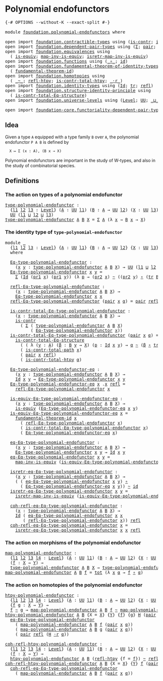 # Polynomial endofunctors

<pre class="Agda"><a id="36" class="Symbol">{-#</a> <a id="40" class="Keyword">OPTIONS</a> <a id="48" class="Pragma">--without-K</a> <a id="60" class="Pragma">--exact-split</a> <a id="74" class="Symbol">#-}</a>

<a id="79" class="Keyword">module</a> <a id="86" href="foundation.polynomial-endofunctors.html" class="Module">foundation.polynomial-endofunctors</a> <a id="121" class="Keyword">where</a>

<a id="128" class="Keyword">open</a> <a id="133" class="Keyword">import</a> <a id="140" href="foundation.contractible-types.html" class="Module">foundation.contractible-types</a> <a id="170" class="Keyword">using</a> <a id="176" class="Symbol">(</a><a id="177" href="foundation-core.contractible-types.html#992" class="Function">is-contr</a><a id="185" class="Symbol">;</a> <a id="187" href="foundation-core.contractible-types.html#2037" class="Function">is-contr-total-path</a><a id="206" class="Symbol">)</a>
<a id="208" class="Keyword">open</a> <a id="213" class="Keyword">import</a> <a id="220" href="foundation.dependent-pair-types.html" class="Module">foundation.dependent-pair-types</a> <a id="252" class="Keyword">using</a> <a id="258" class="Symbol">(</a><a id="259" href="foundation-core.dependent-pair-types.html#502" class="Record">Σ</a><a id="260" class="Symbol">;</a> <a id="262" href="foundation-core.dependent-pair-types.html#575" class="InductiveConstructor">pair</a><a id="266" class="Symbol">;</a> <a id="268" href="foundation-core.dependent-pair-types.html#592" class="Field">pr1</a><a id="271" class="Symbol">;</a> <a id="273" href="foundation-core.dependent-pair-types.html#604" class="Field">pr2</a><a id="276" class="Symbol">)</a>
<a id="278" class="Keyword">open</a> <a id="283" class="Keyword">import</a> <a id="290" href="foundation.equivalences.html" class="Module">foundation.equivalences</a> <a id="314" class="Keyword">using</a>
  <a id="322" class="Symbol">(</a> <a id="324" href="foundation-core.equivalences.html#1542" class="Function">is-equiv</a><a id="332" class="Symbol">;</a> <a id="334" href="foundation-core.equivalences.html#4173" class="Function">map-inv-is-equiv</a><a id="350" class="Symbol">;</a> <a id="352" href="foundation-core.equivalences.html#4381" class="Function">isretr-map-inv-is-equiv</a><a id="375" class="Symbol">)</a>
<a id="377" class="Keyword">open</a> <a id="382" class="Keyword">import</a> <a id="389" href="foundation.functions.html" class="Module">foundation.functions</a> <a id="410" class="Keyword">using</a> <a id="416" class="Symbol">(</a><a id="417" href="foundation-core.functions.html#407" class="Function Operator">_∘_</a><a id="420" class="Symbol">;</a> <a id="422" href="foundation-core.functions.html#309" class="Function">id</a><a id="424" class="Symbol">)</a>
<a id="426" class="Keyword">open</a> <a id="431" class="Keyword">import</a> <a id="438" href="foundation.fundamental-theorem-of-identity-types.html" class="Module">foundation.fundamental-theorem-of-identity-types</a> <a id="487" class="Keyword">using</a>
  <a id="495" class="Symbol">(</a> <a id="497" href="foundation-core.fundamental-theorem-of-identity-types.html#1888" class="Function">fundamental-theorem-id</a><a id="519" class="Symbol">)</a>
<a id="521" class="Keyword">open</a> <a id="526" class="Keyword">import</a> <a id="533" href="foundation.homotopies.html" class="Module">foundation.homotopies</a> <a id="555" class="Keyword">using</a>
  <a id="563" class="Symbol">(</a> <a id="565" href="foundation-core.homotopies.html#545" class="Function Operator">_~_</a><a id="568" class="Symbol">;</a> <a id="570" href="foundation-core.homotopies.html#710" class="Function">refl-htpy</a><a id="579" class="Symbol">;</a> <a id="581" href="foundation.homotopies.html#3137" class="Function">is-contr-total-htpy</a><a id="600" class="Symbol">;</a> <a id="602" href="foundation-core.homotopies.html#2052" class="Function Operator">_·r_</a><a id="606" class="Symbol">)</a>
<a id="608" class="Keyword">open</a> <a id="613" class="Keyword">import</a> <a id="620" href="foundation.identity-types.html" class="Module">foundation.identity-types</a> <a id="646" class="Keyword">using</a> <a id="652" class="Symbol">(</a><a id="653" href="foundation-core.identity-types.html#641" class="Datatype">Id</a><a id="655" class="Symbol">;</a> <a id="657" href="foundation-core.identity-types.html#4583" class="Function">tr</a><a id="659" class="Symbol">;</a> <a id="661" href="foundation-core.identity-types.html#694" class="InductiveConstructor">refl</a><a id="665" class="Symbol">)</a>
<a id="667" class="Keyword">open</a> <a id="672" class="Keyword">import</a> <a id="679" href="foundation.structure-identity-principle.html" class="Module">foundation.structure-identity-principle</a> <a id="719" class="Keyword">using</a>
  <a id="727" class="Symbol">(</a> <a id="729" href="foundation.structure-identity-principle.html#1341" class="Function">is-contr-total-Eq-structure</a><a id="756" class="Symbol">)</a>
<a id="758" class="Keyword">open</a> <a id="763" class="Keyword">import</a> <a id="770" href="foundation.universe-levels.html" class="Module">foundation.universe-levels</a> <a id="797" class="Keyword">using</a> <a id="803" class="Symbol">(</a><a id="804" href="Agda.Primitive.html#597" class="Postulate">Level</a><a id="809" class="Symbol">;</a> <a id="811" href="foundation-core.universe-levels.html#222" class="Primitive">UU</a><a id="813" class="Symbol">;</a> <a id="815" href="Agda.Primitive.html#810" class="Primitive Operator">_⊔_</a><a id="818" class="Symbol">)</a>

<a id="821" class="Keyword">open</a> <a id="826" class="Keyword">import</a> <a id="833" href="foundation-core.functoriality-dependent-pair-types.html" class="Module">foundation-core.functoriality-dependent-pair-types</a> <a id="884" class="Keyword">using</a> <a id="890" class="Symbol">(</a><a id="891" href="foundation-core.functoriality-dependent-pair-types.html#1881" class="Function">tot</a><a id="894" class="Symbol">)</a>
</pre>
## Idea

Given a type `A` equipped with a type family `B` over `A`, the polynomial endofunctor `P A B` is defined by

```md
  X ↦ Σ (x : A), (B x → X)
```

Polynomial endofunctors are important in the study of W-types, and also in the study of combinatorial species.

## Definitions

### The action on types of a polynomial endofunctor

<pre class="Agda"><a id="type-polynomial-endofunctor"></a><a id="1246" href="foundation.polynomial-endofunctors.html#1246" class="Function">type-polynomial-endofunctor</a> <a id="1274" class="Symbol">:</a>
  <a id="1278" class="Symbol">{</a><a id="1279" href="foundation.polynomial-endofunctors.html#1279" class="Bound">l1</a> <a id="1282" href="foundation.polynomial-endofunctors.html#1282" class="Bound">l2</a> <a id="1285" href="foundation.polynomial-endofunctors.html#1285" class="Bound">l3</a> <a id="1288" class="Symbol">:</a> <a id="1290" href="Agda.Primitive.html#597" class="Postulate">Level</a><a id="1295" class="Symbol">}</a> <a id="1297" class="Symbol">(</a><a id="1298" href="foundation.polynomial-endofunctors.html#1298" class="Bound">A</a> <a id="1300" class="Symbol">:</a> <a id="1302" href="foundation-core.universe-levels.html#222" class="Primitive">UU</a> <a id="1305" href="foundation.polynomial-endofunctors.html#1279" class="Bound">l1</a><a id="1307" class="Symbol">)</a> <a id="1309" class="Symbol">(</a><a id="1310" href="foundation.polynomial-endofunctors.html#1310" class="Bound">B</a> <a id="1312" class="Symbol">:</a> <a id="1314" href="foundation.polynomial-endofunctors.html#1298" class="Bound">A</a> <a id="1316" class="Symbol">→</a> <a id="1318" href="foundation-core.universe-levels.html#222" class="Primitive">UU</a> <a id="1321" href="foundation.polynomial-endofunctors.html#1282" class="Bound">l2</a><a id="1323" class="Symbol">)</a> <a id="1325" class="Symbol">(</a><a id="1326" href="foundation.polynomial-endofunctors.html#1326" class="Bound">X</a> <a id="1328" class="Symbol">:</a> <a id="1330" href="foundation-core.universe-levels.html#222" class="Primitive">UU</a> <a id="1333" href="foundation.polynomial-endofunctors.html#1285" class="Bound">l3</a><a id="1335" class="Symbol">)</a> <a id="1337" class="Symbol">→</a>
  <a id="1341" href="foundation-core.universe-levels.html#222" class="Primitive">UU</a> <a id="1344" class="Symbol">(</a><a id="1345" href="foundation.polynomial-endofunctors.html#1279" class="Bound">l1</a> <a id="1348" href="Agda.Primitive.html#810" class="Primitive Operator">⊔</a> <a id="1350" href="foundation.polynomial-endofunctors.html#1282" class="Bound">l2</a> <a id="1353" href="Agda.Primitive.html#810" class="Primitive Operator">⊔</a> <a id="1355" href="foundation.polynomial-endofunctors.html#1285" class="Bound">l3</a><a id="1357" class="Symbol">)</a>
<a id="1359" href="foundation.polynomial-endofunctors.html#1246" class="Function">type-polynomial-endofunctor</a> <a id="1387" href="foundation.polynomial-endofunctors.html#1387" class="Bound">A</a> <a id="1389" href="foundation.polynomial-endofunctors.html#1389" class="Bound">B</a> <a id="1391" href="foundation.polynomial-endofunctors.html#1391" class="Bound">X</a> <a id="1393" class="Symbol">=</a> <a id="1395" href="foundation-core.dependent-pair-types.html#502" class="Record">Σ</a> <a id="1397" href="foundation.polynomial-endofunctors.html#1387" class="Bound">A</a> <a id="1399" class="Symbol">(λ</a> <a id="1402" href="foundation.polynomial-endofunctors.html#1402" class="Bound">x</a> <a id="1404" class="Symbol">→</a> <a id="1406" href="foundation.polynomial-endofunctors.html#1389" class="Bound">B</a> <a id="1408" href="foundation.polynomial-endofunctors.html#1402" class="Bound">x</a> <a id="1410" class="Symbol">→</a> <a id="1412" href="foundation.polynomial-endofunctors.html#1391" class="Bound">X</a><a id="1413" class="Symbol">)</a>
</pre>
### The identity type of `type-polynomial-endofunctor`

<pre class="Agda"><a id="1484" class="Keyword">module</a> <a id="1491" href="foundation.polynomial-endofunctors.html#1491" class="Module">_</a>
  <a id="1495" class="Symbol">{</a><a id="1496" href="foundation.polynomial-endofunctors.html#1496" class="Bound">l1</a> <a id="1499" href="foundation.polynomial-endofunctors.html#1499" class="Bound">l2</a> <a id="1502" href="foundation.polynomial-endofunctors.html#1502" class="Bound">l3</a> <a id="1505" class="Symbol">:</a> <a id="1507" href="Agda.Primitive.html#597" class="Postulate">Level</a><a id="1512" class="Symbol">}</a> <a id="1514" class="Symbol">{</a><a id="1515" href="foundation.polynomial-endofunctors.html#1515" class="Bound">A</a> <a id="1517" class="Symbol">:</a> <a id="1519" href="foundation-core.universe-levels.html#222" class="Primitive">UU</a> <a id="1522" href="foundation.polynomial-endofunctors.html#1496" class="Bound">l1</a><a id="1524" class="Symbol">}</a> <a id="1526" class="Symbol">{</a><a id="1527" href="foundation.polynomial-endofunctors.html#1527" class="Bound">B</a> <a id="1529" class="Symbol">:</a> <a id="1531" href="foundation.polynomial-endofunctors.html#1515" class="Bound">A</a> <a id="1533" class="Symbol">→</a> <a id="1535" href="foundation-core.universe-levels.html#222" class="Primitive">UU</a> <a id="1538" href="foundation.polynomial-endofunctors.html#1499" class="Bound">l2</a><a id="1540" class="Symbol">}</a> <a id="1542" class="Symbol">{</a><a id="1543" href="foundation.polynomial-endofunctors.html#1543" class="Bound">X</a> <a id="1545" class="Symbol">:</a> <a id="1547" href="foundation-core.universe-levels.html#222" class="Primitive">UU</a> <a id="1550" href="foundation.polynomial-endofunctors.html#1502" class="Bound">l3</a><a id="1552" class="Symbol">}</a>
  <a id="1556" class="Keyword">where</a>

  <a id="1565" href="foundation.polynomial-endofunctors.html#1565" class="Function">Eq-type-polynomial-endofunctor</a> <a id="1596" class="Symbol">:</a>
    <a id="1602" class="Symbol">(</a><a id="1603" href="foundation.polynomial-endofunctors.html#1603" class="Bound">x</a> <a id="1605" href="foundation.polynomial-endofunctors.html#1605" class="Bound">y</a> <a id="1607" class="Symbol">:</a> <a id="1609" href="foundation.polynomial-endofunctors.html#1246" class="Function">type-polynomial-endofunctor</a> <a id="1637" href="foundation.polynomial-endofunctors.html#1515" class="Bound">A</a> <a id="1639" href="foundation.polynomial-endofunctors.html#1527" class="Bound">B</a> <a id="1641" href="foundation.polynomial-endofunctors.html#1543" class="Bound">X</a><a id="1642" class="Symbol">)</a> <a id="1644" class="Symbol">→</a> <a id="1646" href="foundation-core.universe-levels.html#222" class="Primitive">UU</a> <a id="1649" class="Symbol">(</a><a id="1650" href="foundation.polynomial-endofunctors.html#1496" class="Bound">l1</a> <a id="1653" href="Agda.Primitive.html#810" class="Primitive Operator">⊔</a> <a id="1655" href="foundation.polynomial-endofunctors.html#1499" class="Bound">l2</a> <a id="1658" href="Agda.Primitive.html#810" class="Primitive Operator">⊔</a> <a id="1660" href="foundation.polynomial-endofunctors.html#1502" class="Bound">l3</a><a id="1662" class="Symbol">)</a>
  <a id="1666" href="foundation.polynomial-endofunctors.html#1565" class="Function">Eq-type-polynomial-endofunctor</a> <a id="1697" href="foundation.polynomial-endofunctors.html#1697" class="Bound">x</a> <a id="1699" href="foundation.polynomial-endofunctors.html#1699" class="Bound">y</a> <a id="1701" class="Symbol">=</a>
    <a id="1707" href="foundation-core.dependent-pair-types.html#502" class="Record">Σ</a> <a id="1709" class="Symbol">(</a><a id="1710" href="foundation-core.identity-types.html#641" class="Datatype">Id</a> <a id="1713" class="Symbol">(</a><a id="1714" href="foundation-core.dependent-pair-types.html#592" class="Field">pr1</a> <a id="1718" href="foundation.polynomial-endofunctors.html#1697" class="Bound">x</a><a id="1719" class="Symbol">)</a> <a id="1721" class="Symbol">(</a><a id="1722" href="foundation-core.dependent-pair-types.html#592" class="Field">pr1</a> <a id="1726" href="foundation.polynomial-endofunctors.html#1699" class="Bound">y</a><a id="1727" class="Symbol">))</a> <a id="1730" class="Symbol">(λ</a> <a id="1733" href="foundation.polynomial-endofunctors.html#1733" class="Bound">p</a> <a id="1735" class="Symbol">→</a> <a id="1737" class="Symbol">(</a><a id="1738" href="foundation-core.dependent-pair-types.html#604" class="Field">pr2</a> <a id="1742" href="foundation.polynomial-endofunctors.html#1697" class="Bound">x</a><a id="1743" class="Symbol">)</a> <a id="1745" href="foundation-core.homotopies.html#545" class="Function Operator">~</a> <a id="1747" class="Symbol">((</a><a id="1749" href="foundation-core.dependent-pair-types.html#604" class="Field">pr2</a> <a id="1753" href="foundation.polynomial-endofunctors.html#1699" class="Bound">y</a><a id="1754" class="Symbol">)</a> <a id="1756" href="foundation-core.functions.html#407" class="Function Operator">∘</a> <a id="1758" class="Symbol">(</a><a id="1759" href="foundation-core.identity-types.html#4583" class="Function">tr</a> <a id="1762" href="foundation.polynomial-endofunctors.html#1527" class="Bound">B</a> <a id="1764" href="foundation.polynomial-endofunctors.html#1733" class="Bound">p</a><a id="1765" class="Symbol">)))</a>

  <a id="1772" href="foundation.polynomial-endofunctors.html#1772" class="Function">refl-Eq-type-polynomial-endofunctor</a> <a id="1808" class="Symbol">:</a>
    <a id="1814" class="Symbol">(</a><a id="1815" href="foundation.polynomial-endofunctors.html#1815" class="Bound">x</a> <a id="1817" class="Symbol">:</a> <a id="1819" href="foundation.polynomial-endofunctors.html#1246" class="Function">type-polynomial-endofunctor</a> <a id="1847" href="foundation.polynomial-endofunctors.html#1515" class="Bound">A</a> <a id="1849" href="foundation.polynomial-endofunctors.html#1527" class="Bound">B</a> <a id="1851" href="foundation.polynomial-endofunctors.html#1543" class="Bound">X</a><a id="1852" class="Symbol">)</a> <a id="1854" class="Symbol">→</a>
    <a id="1860" href="foundation.polynomial-endofunctors.html#1565" class="Function">Eq-type-polynomial-endofunctor</a> <a id="1891" href="foundation.polynomial-endofunctors.html#1815" class="Bound">x</a> <a id="1893" href="foundation.polynomial-endofunctors.html#1815" class="Bound">x</a>
  <a id="1897" href="foundation.polynomial-endofunctors.html#1772" class="Function">refl-Eq-type-polynomial-endofunctor</a> <a id="1933" class="Symbol">(</a><a id="1934" href="foundation-core.dependent-pair-types.html#575" class="InductiveConstructor">pair</a> <a id="1939" href="foundation.polynomial-endofunctors.html#1939" class="Bound">x</a> <a id="1941" href="foundation.polynomial-endofunctors.html#1941" class="Bound">α</a><a id="1942" class="Symbol">)</a> <a id="1944" class="Symbol">=</a> <a id="1946" href="foundation-core.dependent-pair-types.html#575" class="InductiveConstructor">pair</a> <a id="1951" href="foundation-core.identity-types.html#694" class="InductiveConstructor">refl</a> <a id="1956" href="foundation-core.homotopies.html#710" class="Function">refl-htpy</a>

  <a id="1969" href="foundation.polynomial-endofunctors.html#1969" class="Function">is-contr-total-Eq-type-polynomial-endofunctor</a> <a id="2015" class="Symbol">:</a>
    <a id="2021" class="Symbol">(</a><a id="2022" href="foundation.polynomial-endofunctors.html#2022" class="Bound">x</a> <a id="2024" class="Symbol">:</a> <a id="2026" href="foundation.polynomial-endofunctors.html#1246" class="Function">type-polynomial-endofunctor</a> <a id="2054" href="foundation.polynomial-endofunctors.html#1515" class="Bound">A</a> <a id="2056" href="foundation.polynomial-endofunctors.html#1527" class="Bound">B</a> <a id="2058" href="foundation.polynomial-endofunctors.html#1543" class="Bound">X</a><a id="2059" class="Symbol">)</a> <a id="2061" class="Symbol">→</a>
    <a id="2067" href="foundation-core.contractible-types.html#992" class="Function">is-contr</a>
      <a id="2082" class="Symbol">(</a> <a id="2084" href="foundation-core.dependent-pair-types.html#502" class="Record">Σ</a> <a id="2086" class="Symbol">(</a> <a id="2088" href="foundation.polynomial-endofunctors.html#1246" class="Function">type-polynomial-endofunctor</a> <a id="2116" href="foundation.polynomial-endofunctors.html#1515" class="Bound">A</a> <a id="2118" href="foundation.polynomial-endofunctors.html#1527" class="Bound">B</a> <a id="2120" href="foundation.polynomial-endofunctors.html#1543" class="Bound">X</a><a id="2121" class="Symbol">)</a>
          <a id="2133" class="Symbol">(</a> <a id="2135" href="foundation.polynomial-endofunctors.html#1565" class="Function">Eq-type-polynomial-endofunctor</a> <a id="2166" href="foundation.polynomial-endofunctors.html#2022" class="Bound">x</a><a id="2167" class="Symbol">))</a>
  <a id="2172" href="foundation.polynomial-endofunctors.html#1969" class="Function">is-contr-total-Eq-type-polynomial-endofunctor</a> <a id="2218" class="Symbol">(</a><a id="2219" href="foundation-core.dependent-pair-types.html#575" class="InductiveConstructor">pair</a> <a id="2224" href="foundation.polynomial-endofunctors.html#2224" class="Bound">x</a> <a id="2226" href="foundation.polynomial-endofunctors.html#2226" class="Bound">α</a><a id="2227" class="Symbol">)</a> <a id="2229" class="Symbol">=</a>
    <a id="2235" href="foundation.structure-identity-principle.html#1341" class="Function">is-contr-total-Eq-structure</a>
      <a id="2269" class="Symbol">(</a> <a id="2271" class="Symbol">(</a> <a id="2273" class="Symbol">λ</a> <a id="2275" class="Symbol">(</a><a id="2276" href="foundation.polynomial-endofunctors.html#2276" class="Bound">y</a> <a id="2278" class="Symbol">:</a> <a id="2280" href="foundation.polynomial-endofunctors.html#1515" class="Bound">A</a><a id="2281" class="Symbol">)</a> <a id="2283" class="Symbol">(</a><a id="2284" href="foundation.polynomial-endofunctors.html#2284" class="Bound">β</a> <a id="2286" class="Symbol">:</a> <a id="2288" href="foundation.polynomial-endofunctors.html#1527" class="Bound">B</a> <a id="2290" href="foundation.polynomial-endofunctors.html#2276" class="Bound">y</a> <a id="2292" class="Symbol">→</a> <a id="2294" href="foundation.polynomial-endofunctors.html#1543" class="Bound">X</a><a id="2295" class="Symbol">)</a> <a id="2297" class="Symbol">(</a><a id="2298" href="foundation.polynomial-endofunctors.html#2298" class="Bound">p</a> <a id="2300" class="Symbol">:</a> <a id="2302" href="foundation-core.identity-types.html#641" class="Datatype">Id</a> <a id="2305" href="foundation.polynomial-endofunctors.html#2224" class="Bound">x</a> <a id="2307" href="foundation.polynomial-endofunctors.html#2276" class="Bound">y</a><a id="2308" class="Symbol">)</a> <a id="2310" class="Symbol">→</a> <a id="2312" href="foundation.polynomial-endofunctors.html#2226" class="Bound">α</a> <a id="2314" href="foundation-core.homotopies.html#545" class="Function Operator">~</a> <a id="2316" class="Symbol">(</a><a id="2317" href="foundation.polynomial-endofunctors.html#2284" class="Bound">β</a> <a id="2319" href="foundation-core.functions.html#407" class="Function Operator">∘</a> <a id="2321" href="foundation-core.identity-types.html#4583" class="Function">tr</a> <a id="2324" href="foundation.polynomial-endofunctors.html#1527" class="Bound">B</a> <a id="2326" href="foundation.polynomial-endofunctors.html#2298" class="Bound">p</a><a id="2327" class="Symbol">)))</a>
      <a id="2337" class="Symbol">(</a> <a id="2339" href="foundation-core.contractible-types.html#2037" class="Function">is-contr-total-path</a> <a id="2359" href="foundation.polynomial-endofunctors.html#2224" class="Bound">x</a><a id="2360" class="Symbol">)</a>
      <a id="2368" class="Symbol">(</a> <a id="2370" href="foundation-core.dependent-pair-types.html#575" class="InductiveConstructor">pair</a> <a id="2375" href="foundation.polynomial-endofunctors.html#2224" class="Bound">x</a> <a id="2377" href="foundation-core.identity-types.html#694" class="InductiveConstructor">refl</a><a id="2381" class="Symbol">)</a>
      <a id="2389" class="Symbol">(</a> <a id="2391" href="foundation.homotopies.html#3137" class="Function">is-contr-total-htpy</a> <a id="2411" href="foundation.polynomial-endofunctors.html#2226" class="Bound">α</a><a id="2412" class="Symbol">)</a>

  <a id="2417" href="foundation.polynomial-endofunctors.html#2417" class="Function">Eq-type-polynomial-endofunctor-eq</a> <a id="2451" class="Symbol">:</a>
    <a id="2457" class="Symbol">(</a><a id="2458" href="foundation.polynomial-endofunctors.html#2458" class="Bound">x</a> <a id="2460" href="foundation.polynomial-endofunctors.html#2460" class="Bound">y</a> <a id="2462" class="Symbol">:</a> <a id="2464" href="foundation.polynomial-endofunctors.html#1246" class="Function">type-polynomial-endofunctor</a> <a id="2492" href="foundation.polynomial-endofunctors.html#1515" class="Bound">A</a> <a id="2494" href="foundation.polynomial-endofunctors.html#1527" class="Bound">B</a> <a id="2496" href="foundation.polynomial-endofunctors.html#1543" class="Bound">X</a><a id="2497" class="Symbol">)</a> <a id="2499" class="Symbol">→</a>
    <a id="2505" href="foundation-core.identity-types.html#641" class="Datatype">Id</a> <a id="2508" href="foundation.polynomial-endofunctors.html#2458" class="Bound">x</a> <a id="2510" href="foundation.polynomial-endofunctors.html#2460" class="Bound">y</a> <a id="2512" class="Symbol">→</a> <a id="2514" href="foundation.polynomial-endofunctors.html#1565" class="Function">Eq-type-polynomial-endofunctor</a> <a id="2545" href="foundation.polynomial-endofunctors.html#2458" class="Bound">x</a> <a id="2547" href="foundation.polynomial-endofunctors.html#2460" class="Bound">y</a>
  <a id="2551" href="foundation.polynomial-endofunctors.html#2417" class="Function">Eq-type-polynomial-endofunctor-eq</a> <a id="2585" href="foundation.polynomial-endofunctors.html#2585" class="Bound">x</a> <a id="2587" class="DottedPattern Symbol">.</a><a id="2588" href="foundation.polynomial-endofunctors.html#2585" class="DottedPattern Bound">x</a> <a id="2590" href="foundation-core.identity-types.html#694" class="InductiveConstructor">refl</a> <a id="2595" class="Symbol">=</a>
    <a id="2601" href="foundation.polynomial-endofunctors.html#1772" class="Function">refl-Eq-type-polynomial-endofunctor</a> <a id="2637" href="foundation.polynomial-endofunctors.html#2585" class="Bound">x</a>

  <a id="2642" href="foundation.polynomial-endofunctors.html#2642" class="Function">is-equiv-Eq-type-polynomial-endofunctor-eq</a> <a id="2685" class="Symbol">:</a>
    <a id="2691" class="Symbol">(</a><a id="2692" href="foundation.polynomial-endofunctors.html#2692" class="Bound">x</a> <a id="2694" href="foundation.polynomial-endofunctors.html#2694" class="Bound">y</a> <a id="2696" class="Symbol">:</a> <a id="2698" href="foundation.polynomial-endofunctors.html#1246" class="Function">type-polynomial-endofunctor</a> <a id="2726" href="foundation.polynomial-endofunctors.html#1515" class="Bound">A</a> <a id="2728" href="foundation.polynomial-endofunctors.html#1527" class="Bound">B</a> <a id="2730" href="foundation.polynomial-endofunctors.html#1543" class="Bound">X</a><a id="2731" class="Symbol">)</a> <a id="2733" class="Symbol">→</a>
    <a id="2739" href="foundation-core.equivalences.html#1542" class="Function">is-equiv</a> <a id="2748" class="Symbol">(</a><a id="2749" href="foundation.polynomial-endofunctors.html#2417" class="Function">Eq-type-polynomial-endofunctor-eq</a> <a id="2783" href="foundation.polynomial-endofunctors.html#2692" class="Bound">x</a> <a id="2785" href="foundation.polynomial-endofunctors.html#2694" class="Bound">y</a><a id="2786" class="Symbol">)</a>
  <a id="2790" href="foundation.polynomial-endofunctors.html#2642" class="Function">is-equiv-Eq-type-polynomial-endofunctor-eq</a> <a id="2833" href="foundation.polynomial-endofunctors.html#2833" class="Bound">x</a> <a id="2835" class="Symbol">=</a>
    <a id="2841" href="foundation-core.fundamental-theorem-of-identity-types.html#1888" class="Function">fundamental-theorem-id</a> <a id="2864" href="foundation.polynomial-endofunctors.html#2833" class="Bound">x</a>
      <a id="2872" class="Symbol">(</a> <a id="2874" href="foundation.polynomial-endofunctors.html#1772" class="Function">refl-Eq-type-polynomial-endofunctor</a> <a id="2910" href="foundation.polynomial-endofunctors.html#2833" class="Bound">x</a><a id="2911" class="Symbol">)</a>
      <a id="2919" class="Symbol">(</a> <a id="2921" href="foundation.polynomial-endofunctors.html#1969" class="Function">is-contr-total-Eq-type-polynomial-endofunctor</a> <a id="2967" href="foundation.polynomial-endofunctors.html#2833" class="Bound">x</a><a id="2968" class="Symbol">)</a>
      <a id="2976" class="Symbol">(</a> <a id="2978" href="foundation.polynomial-endofunctors.html#2417" class="Function">Eq-type-polynomial-endofunctor-eq</a> <a id="3012" href="foundation.polynomial-endofunctors.html#2833" class="Bound">x</a><a id="3013" class="Symbol">)</a>

  <a id="3018" href="foundation.polynomial-endofunctors.html#3018" class="Function">eq-Eq-type-polynomial-endofunctor</a> <a id="3052" class="Symbol">:</a>
    <a id="3058" class="Symbol">(</a><a id="3059" href="foundation.polynomial-endofunctors.html#3059" class="Bound">x</a> <a id="3061" href="foundation.polynomial-endofunctors.html#3061" class="Bound">y</a> <a id="3063" class="Symbol">:</a> <a id="3065" href="foundation.polynomial-endofunctors.html#1246" class="Function">type-polynomial-endofunctor</a> <a id="3093" href="foundation.polynomial-endofunctors.html#1515" class="Bound">A</a> <a id="3095" href="foundation.polynomial-endofunctors.html#1527" class="Bound">B</a> <a id="3097" href="foundation.polynomial-endofunctors.html#1543" class="Bound">X</a><a id="3098" class="Symbol">)</a> <a id="3100" class="Symbol">→</a>
    <a id="3106" href="foundation.polynomial-endofunctors.html#1565" class="Function">Eq-type-polynomial-endofunctor</a> <a id="3137" href="foundation.polynomial-endofunctors.html#3059" class="Bound">x</a> <a id="3139" href="foundation.polynomial-endofunctors.html#3061" class="Bound">y</a> <a id="3141" class="Symbol">→</a> <a id="3143" href="foundation-core.identity-types.html#641" class="Datatype">Id</a> <a id="3146" href="foundation.polynomial-endofunctors.html#3059" class="Bound">x</a> <a id="3148" href="foundation.polynomial-endofunctors.html#3061" class="Bound">y</a>
  <a id="3152" href="foundation.polynomial-endofunctors.html#3018" class="Function">eq-Eq-type-polynomial-endofunctor</a> <a id="3186" href="foundation.polynomial-endofunctors.html#3186" class="Bound">x</a> <a id="3188" href="foundation.polynomial-endofunctors.html#3188" class="Bound">y</a> <a id="3190" class="Symbol">=</a>
    <a id="3196" href="foundation-core.equivalences.html#4173" class="Function">map-inv-is-equiv</a> <a id="3213" class="Symbol">(</a><a id="3214" href="foundation.polynomial-endofunctors.html#2642" class="Function">is-equiv-Eq-type-polynomial-endofunctor-eq</a> <a id="3257" href="foundation.polynomial-endofunctors.html#3186" class="Bound">x</a> <a id="3259" href="foundation.polynomial-endofunctors.html#3188" class="Bound">y</a><a id="3260" class="Symbol">)</a>

  <a id="3265" href="foundation.polynomial-endofunctors.html#3265" class="Function">isretr-eq-Eq-type-polynomial-endofunctor</a> <a id="3306" class="Symbol">:</a>
    <a id="3312" class="Symbol">(</a><a id="3313" href="foundation.polynomial-endofunctors.html#3313" class="Bound">x</a> <a id="3315" href="foundation.polynomial-endofunctors.html#3315" class="Bound">y</a> <a id="3317" class="Symbol">:</a> <a id="3319" href="foundation.polynomial-endofunctors.html#1246" class="Function">type-polynomial-endofunctor</a> <a id="3347" href="foundation.polynomial-endofunctors.html#1515" class="Bound">A</a> <a id="3349" href="foundation.polynomial-endofunctors.html#1527" class="Bound">B</a> <a id="3351" href="foundation.polynomial-endofunctors.html#1543" class="Bound">X</a><a id="3352" class="Symbol">)</a> <a id="3354" class="Symbol">→</a>
    <a id="3360" class="Symbol">(</a> <a id="3362" class="Symbol">(</a> <a id="3364" href="foundation.polynomial-endofunctors.html#3018" class="Function">eq-Eq-type-polynomial-endofunctor</a> <a id="3398" href="foundation.polynomial-endofunctors.html#3313" class="Bound">x</a> <a id="3400" href="foundation.polynomial-endofunctors.html#3315" class="Bound">y</a><a id="3401" class="Symbol">)</a> <a id="3403" href="foundation-core.functions.html#407" class="Function Operator">∘</a>
      <a id="3411" class="Symbol">(</a> <a id="3413" href="foundation.polynomial-endofunctors.html#2417" class="Function">Eq-type-polynomial-endofunctor-eq</a> <a id="3447" href="foundation.polynomial-endofunctors.html#3313" class="Bound">x</a> <a id="3449" href="foundation.polynomial-endofunctors.html#3315" class="Bound">y</a><a id="3450" class="Symbol">))</a> <a id="3453" href="foundation-core.homotopies.html#545" class="Function Operator">~</a> <a id="3455" href="foundation-core.functions.html#309" class="Function">id</a>
  <a id="3460" href="foundation.polynomial-endofunctors.html#3265" class="Function">isretr-eq-Eq-type-polynomial-endofunctor</a> <a id="3501" href="foundation.polynomial-endofunctors.html#3501" class="Bound">x</a> <a id="3503" href="foundation.polynomial-endofunctors.html#3503" class="Bound">y</a> <a id="3505" class="Symbol">=</a>
    <a id="3511" href="foundation-core.equivalences.html#4381" class="Function">isretr-map-inv-is-equiv</a> <a id="3535" class="Symbol">(</a><a id="3536" href="foundation.polynomial-endofunctors.html#2642" class="Function">is-equiv-Eq-type-polynomial-endofunctor-eq</a> <a id="3579" href="foundation.polynomial-endofunctors.html#3501" class="Bound">x</a> <a id="3581" href="foundation.polynomial-endofunctors.html#3503" class="Bound">y</a><a id="3582" class="Symbol">)</a>

  <a id="3587" href="foundation.polynomial-endofunctors.html#3587" class="Function">coh-refl-eq-Eq-type-polynomial-endofunctor</a> <a id="3630" class="Symbol">:</a>
    <a id="3636" class="Symbol">(</a><a id="3637" href="foundation.polynomial-endofunctors.html#3637" class="Bound">x</a> <a id="3639" class="Symbol">:</a> <a id="3641" href="foundation.polynomial-endofunctors.html#1246" class="Function">type-polynomial-endofunctor</a> <a id="3669" href="foundation.polynomial-endofunctors.html#1515" class="Bound">A</a> <a id="3671" href="foundation.polynomial-endofunctors.html#1527" class="Bound">B</a> <a id="3673" href="foundation.polynomial-endofunctors.html#1543" class="Bound">X</a><a id="3674" class="Symbol">)</a> <a id="3676" class="Symbol">→</a>
    <a id="3682" href="foundation-core.identity-types.html#641" class="Datatype">Id</a> <a id="3685" class="Symbol">(</a> <a id="3687" href="foundation.polynomial-endofunctors.html#3018" class="Function">eq-Eq-type-polynomial-endofunctor</a> <a id="3721" href="foundation.polynomial-endofunctors.html#3637" class="Bound">x</a> <a id="3723" href="foundation.polynomial-endofunctors.html#3637" class="Bound">x</a>
       <a id="3732" class="Symbol">(</a> <a id="3734" href="foundation.polynomial-endofunctors.html#1772" class="Function">refl-Eq-type-polynomial-endofunctor</a> <a id="3770" href="foundation.polynomial-endofunctors.html#3637" class="Bound">x</a><a id="3771" class="Symbol">))</a> <a id="3774" href="foundation-core.identity-types.html#694" class="InductiveConstructor">refl</a>
  <a id="3781" href="foundation.polynomial-endofunctors.html#3587" class="Function">coh-refl-eq-Eq-type-polynomial-endofunctor</a> <a id="3824" href="foundation.polynomial-endofunctors.html#3824" class="Bound">x</a> <a id="3826" class="Symbol">=</a>
    <a id="3832" href="foundation.polynomial-endofunctors.html#3265" class="Function">isretr-eq-Eq-type-polynomial-endofunctor</a> <a id="3873" href="foundation.polynomial-endofunctors.html#3824" class="Bound">x</a> <a id="3875" href="foundation.polynomial-endofunctors.html#3824" class="Bound">x</a> <a id="3877" href="foundation-core.identity-types.html#694" class="InductiveConstructor">refl</a>
</pre>
### The action on morphisms of the polynomial endofunctor

<pre class="Agda"><a id="map-polynomial-endofunctor"></a><a id="3954" href="foundation.polynomial-endofunctors.html#3954" class="Function">map-polynomial-endofunctor</a> <a id="3981" class="Symbol">:</a>
  <a id="3985" class="Symbol">{</a><a id="3986" href="foundation.polynomial-endofunctors.html#3986" class="Bound">l1</a> <a id="3989" href="foundation.polynomial-endofunctors.html#3989" class="Bound">l2</a> <a id="3992" href="foundation.polynomial-endofunctors.html#3992" class="Bound">l3</a> <a id="3995" href="foundation.polynomial-endofunctors.html#3995" class="Bound">l4</a> <a id="3998" class="Symbol">:</a> <a id="4000" href="Agda.Primitive.html#597" class="Postulate">Level</a><a id="4005" class="Symbol">}</a> <a id="4007" class="Symbol">(</a><a id="4008" href="foundation.polynomial-endofunctors.html#4008" class="Bound">A</a> <a id="4010" class="Symbol">:</a> <a id="4012" href="foundation-core.universe-levels.html#222" class="Primitive">UU</a> <a id="4015" href="foundation.polynomial-endofunctors.html#3986" class="Bound">l1</a><a id="4017" class="Symbol">)</a> <a id="4019" class="Symbol">(</a><a id="4020" href="foundation.polynomial-endofunctors.html#4020" class="Bound">B</a> <a id="4022" class="Symbol">:</a> <a id="4024" href="foundation.polynomial-endofunctors.html#4008" class="Bound">A</a> <a id="4026" class="Symbol">→</a> <a id="4028" href="foundation-core.universe-levels.html#222" class="Primitive">UU</a> <a id="4031" href="foundation.polynomial-endofunctors.html#3989" class="Bound">l2</a><a id="4033" class="Symbol">)</a> <a id="4035" class="Symbol">{</a><a id="4036" href="foundation.polynomial-endofunctors.html#4036" class="Bound">X</a> <a id="4038" class="Symbol">:</a> <a id="4040" href="foundation-core.universe-levels.html#222" class="Primitive">UU</a> <a id="4043" href="foundation.polynomial-endofunctors.html#3992" class="Bound">l3</a><a id="4045" class="Symbol">}</a> <a id="4047" class="Symbol">{</a><a id="4048" href="foundation.polynomial-endofunctors.html#4048" class="Bound">Y</a> <a id="4050" class="Symbol">:</a> <a id="4052" href="foundation-core.universe-levels.html#222" class="Primitive">UU</a> <a id="4055" href="foundation.polynomial-endofunctors.html#3995" class="Bound">l4</a><a id="4057" class="Symbol">}</a>
  <a id="4061" class="Symbol">(</a><a id="4062" href="foundation.polynomial-endofunctors.html#4062" class="Bound">f</a> <a id="4064" class="Symbol">:</a> <a id="4066" href="foundation.polynomial-endofunctors.html#4036" class="Bound">X</a> <a id="4068" class="Symbol">→</a> <a id="4070" href="foundation.polynomial-endofunctors.html#4048" class="Bound">Y</a><a id="4071" class="Symbol">)</a> <a id="4073" class="Symbol">→</a>
  <a id="4077" href="foundation.polynomial-endofunctors.html#1246" class="Function">type-polynomial-endofunctor</a> <a id="4105" href="foundation.polynomial-endofunctors.html#4008" class="Bound">A</a> <a id="4107" href="foundation.polynomial-endofunctors.html#4020" class="Bound">B</a> <a id="4109" href="foundation.polynomial-endofunctors.html#4036" class="Bound">X</a> <a id="4111" class="Symbol">→</a> <a id="4113" href="foundation.polynomial-endofunctors.html#1246" class="Function">type-polynomial-endofunctor</a> <a id="4141" href="foundation.polynomial-endofunctors.html#4008" class="Bound">A</a> <a id="4143" href="foundation.polynomial-endofunctors.html#4020" class="Bound">B</a> <a id="4145" href="foundation.polynomial-endofunctors.html#4048" class="Bound">Y</a>
<a id="4147" href="foundation.polynomial-endofunctors.html#3954" class="Function">map-polynomial-endofunctor</a> <a id="4174" href="foundation.polynomial-endofunctors.html#4174" class="Bound">A</a> <a id="4176" href="foundation.polynomial-endofunctors.html#4176" class="Bound">B</a> <a id="4178" href="foundation.polynomial-endofunctors.html#4178" class="Bound">f</a> <a id="4180" class="Symbol">=</a> <a id="4182" href="foundation-core.functoriality-dependent-pair-types.html#1881" class="Function">tot</a> <a id="4186" class="Symbol">(λ</a> <a id="4189" href="foundation.polynomial-endofunctors.html#4189" class="Bound">x</a> <a id="4191" href="foundation.polynomial-endofunctors.html#4191" class="Bound">α</a> <a id="4193" class="Symbol">→</a> <a id="4195" href="foundation.polynomial-endofunctors.html#4178" class="Bound">f</a> <a id="4197" href="foundation-core.functions.html#407" class="Function Operator">∘</a> <a id="4199" href="foundation.polynomial-endofunctors.html#4191" class="Bound">α</a><a id="4200" class="Symbol">)</a>
</pre>
### The action on homotopies of the polynomial endofunctor

<pre class="Agda"><a id="htpy-polynomial-endofunctor"></a><a id="4275" href="foundation.polynomial-endofunctors.html#4275" class="Function">htpy-polynomial-endofunctor</a> <a id="4303" class="Symbol">:</a>
  <a id="4307" class="Symbol">{</a><a id="4308" href="foundation.polynomial-endofunctors.html#4308" class="Bound">l1</a> <a id="4311" href="foundation.polynomial-endofunctors.html#4311" class="Bound">l2</a> <a id="4314" href="foundation.polynomial-endofunctors.html#4314" class="Bound">l3</a> <a id="4317" href="foundation.polynomial-endofunctors.html#4317" class="Bound">l4</a> <a id="4320" class="Symbol">:</a> <a id="4322" href="Agda.Primitive.html#597" class="Postulate">Level</a><a id="4327" class="Symbol">}</a> <a id="4329" class="Symbol">(</a><a id="4330" href="foundation.polynomial-endofunctors.html#4330" class="Bound">A</a> <a id="4332" class="Symbol">:</a> <a id="4334" href="foundation-core.universe-levels.html#222" class="Primitive">UU</a> <a id="4337" href="foundation.polynomial-endofunctors.html#4308" class="Bound">l1</a><a id="4339" class="Symbol">)</a> <a id="4341" class="Symbol">(</a><a id="4342" href="foundation.polynomial-endofunctors.html#4342" class="Bound">B</a> <a id="4344" class="Symbol">:</a> <a id="4346" href="foundation.polynomial-endofunctors.html#4330" class="Bound">A</a> <a id="4348" class="Symbol">→</a> <a id="4350" href="foundation-core.universe-levels.html#222" class="Primitive">UU</a> <a id="4353" href="foundation.polynomial-endofunctors.html#4311" class="Bound">l2</a><a id="4355" class="Symbol">)</a> <a id="4357" class="Symbol">{</a><a id="4358" href="foundation.polynomial-endofunctors.html#4358" class="Bound">X</a> <a id="4360" class="Symbol">:</a> <a id="4362" href="foundation-core.universe-levels.html#222" class="Primitive">UU</a> <a id="4365" href="foundation.polynomial-endofunctors.html#4314" class="Bound">l3</a><a id="4367" class="Symbol">}</a> <a id="4369" class="Symbol">{</a><a id="4370" href="foundation.polynomial-endofunctors.html#4370" class="Bound">Y</a> <a id="4372" class="Symbol">:</a> <a id="4374" href="foundation-core.universe-levels.html#222" class="Primitive">UU</a> <a id="4377" href="foundation.polynomial-endofunctors.html#4317" class="Bound">l4</a><a id="4379" class="Symbol">}</a>
  <a id="4383" class="Symbol">{</a><a id="4384" href="foundation.polynomial-endofunctors.html#4384" class="Bound">f</a> <a id="4386" href="foundation.polynomial-endofunctors.html#4386" class="Bound">g</a> <a id="4388" class="Symbol">:</a> <a id="4390" href="foundation.polynomial-endofunctors.html#4358" class="Bound">X</a> <a id="4392" class="Symbol">→</a> <a id="4394" href="foundation.polynomial-endofunctors.html#4370" class="Bound">Y</a><a id="4395" class="Symbol">}</a> <a id="4397" class="Symbol">→</a>
  <a id="4401" href="foundation.polynomial-endofunctors.html#4384" class="Bound">f</a> <a id="4403" href="foundation-core.homotopies.html#545" class="Function Operator">~</a> <a id="4405" href="foundation.polynomial-endofunctors.html#4386" class="Bound">g</a> <a id="4407" class="Symbol">→</a> <a id="4409" href="foundation.polynomial-endofunctors.html#3954" class="Function">map-polynomial-endofunctor</a> <a id="4436" href="foundation.polynomial-endofunctors.html#4330" class="Bound">A</a> <a id="4438" href="foundation.polynomial-endofunctors.html#4342" class="Bound">B</a> <a id="4440" href="foundation.polynomial-endofunctors.html#4384" class="Bound">f</a> <a id="4442" href="foundation-core.homotopies.html#545" class="Function Operator">~</a> <a id="4444" href="foundation.polynomial-endofunctors.html#3954" class="Function">map-polynomial-endofunctor</a> <a id="4471" href="foundation.polynomial-endofunctors.html#4330" class="Bound">A</a> <a id="4473" href="foundation.polynomial-endofunctors.html#4342" class="Bound">B</a> <a id="4475" href="foundation.polynomial-endofunctors.html#4386" class="Bound">g</a>
<a id="4477" href="foundation.polynomial-endofunctors.html#4275" class="Function">htpy-polynomial-endofunctor</a> <a id="4505" href="foundation.polynomial-endofunctors.html#4505" class="Bound">A</a> <a id="4507" href="foundation.polynomial-endofunctors.html#4507" class="Bound">B</a> <a id="4509" class="Symbol">{</a><a id="4510" class="Argument">X</a> <a id="4512" class="Symbol">=</a> <a id="4514" href="foundation.polynomial-endofunctors.html#4514" class="Bound">X</a><a id="4515" class="Symbol">}</a> <a id="4517" class="Symbol">{</a><a id="4518" href="foundation.polynomial-endofunctors.html#4518" class="Bound">Y</a><a id="4519" class="Symbol">}</a> <a id="4521" class="Symbol">{</a><a id="4522" href="foundation.polynomial-endofunctors.html#4522" class="Bound">f</a><a id="4523" class="Symbol">}</a> <a id="4525" class="Symbol">{</a><a id="4526" href="foundation.polynomial-endofunctors.html#4526" class="Bound">g</a><a id="4527" class="Symbol">}</a> <a id="4529" href="foundation.polynomial-endofunctors.html#4529" class="Bound">H</a> <a id="4531" class="Symbol">(</a><a id="4532" href="foundation-core.dependent-pair-types.html#575" class="InductiveConstructor">pair</a> <a id="4537" href="foundation.polynomial-endofunctors.html#4537" class="Bound">x</a> <a id="4539" href="foundation.polynomial-endofunctors.html#4539" class="Bound">α</a><a id="4540" class="Symbol">)</a> <a id="4542" class="Symbol">=</a>
  <a id="4546" href="foundation.polynomial-endofunctors.html#3018" class="Function">eq-Eq-type-polynomial-endofunctor</a>
    <a id="4584" class="Symbol">(</a> <a id="4586" href="foundation.polynomial-endofunctors.html#3954" class="Function">map-polynomial-endofunctor</a> <a id="4613" href="foundation.polynomial-endofunctors.html#4505" class="Bound">A</a> <a id="4615" href="foundation.polynomial-endofunctors.html#4507" class="Bound">B</a> <a id="4617" href="foundation.polynomial-endofunctors.html#4522" class="Bound">f</a> <a id="4619" class="Symbol">(</a><a id="4620" href="foundation-core.dependent-pair-types.html#575" class="InductiveConstructor">pair</a> <a id="4625" href="foundation.polynomial-endofunctors.html#4537" class="Bound">x</a> <a id="4627" href="foundation.polynomial-endofunctors.html#4539" class="Bound">α</a><a id="4628" class="Symbol">))</a>
    <a id="4635" class="Symbol">(</a> <a id="4637" href="foundation.polynomial-endofunctors.html#3954" class="Function">map-polynomial-endofunctor</a> <a id="4664" href="foundation.polynomial-endofunctors.html#4505" class="Bound">A</a> <a id="4666" href="foundation.polynomial-endofunctors.html#4507" class="Bound">B</a> <a id="4668" href="foundation.polynomial-endofunctors.html#4526" class="Bound">g</a> <a id="4670" class="Symbol">(</a><a id="4671" href="foundation-core.dependent-pair-types.html#575" class="InductiveConstructor">pair</a> <a id="4676" href="foundation.polynomial-endofunctors.html#4537" class="Bound">x</a> <a id="4678" href="foundation.polynomial-endofunctors.html#4539" class="Bound">α</a><a id="4679" class="Symbol">))</a>
    <a id="4686" class="Symbol">(</a> <a id="4688" href="foundation-core.dependent-pair-types.html#575" class="InductiveConstructor">pair</a> <a id="4693" href="foundation-core.identity-types.html#694" class="InductiveConstructor">refl</a> <a id="4698" class="Symbol">(</a><a id="4699" href="foundation.polynomial-endofunctors.html#4529" class="Bound">H</a> <a id="4701" href="foundation-core.homotopies.html#2052" class="Function Operator">·r</a> <a id="4704" href="foundation.polynomial-endofunctors.html#4539" class="Bound">α</a><a id="4705" class="Symbol">))</a>

<a id="coh-refl-htpy-polynomial-endofunctor"></a><a id="4709" href="foundation.polynomial-endofunctors.html#4709" class="Function">coh-refl-htpy-polynomial-endofunctor</a> <a id="4746" class="Symbol">:</a>
  <a id="4750" class="Symbol">{</a><a id="4751" href="foundation.polynomial-endofunctors.html#4751" class="Bound">l1</a> <a id="4754" href="foundation.polynomial-endofunctors.html#4754" class="Bound">l2</a> <a id="4757" href="foundation.polynomial-endofunctors.html#4757" class="Bound">l3</a> <a id="4760" href="foundation.polynomial-endofunctors.html#4760" class="Bound">l4</a> <a id="4763" class="Symbol">:</a> <a id="4765" href="Agda.Primitive.html#597" class="Postulate">Level</a><a id="4770" class="Symbol">}</a> <a id="4772" class="Symbol">(</a><a id="4773" href="foundation.polynomial-endofunctors.html#4773" class="Bound">A</a> <a id="4775" class="Symbol">:</a> <a id="4777" href="foundation-core.universe-levels.html#222" class="Primitive">UU</a> <a id="4780" href="foundation.polynomial-endofunctors.html#4751" class="Bound">l1</a><a id="4782" class="Symbol">)</a> <a id="4784" class="Symbol">(</a><a id="4785" href="foundation.polynomial-endofunctors.html#4785" class="Bound">B</a> <a id="4787" class="Symbol">:</a> <a id="4789" href="foundation.polynomial-endofunctors.html#4773" class="Bound">A</a> <a id="4791" class="Symbol">→</a> <a id="4793" href="foundation-core.universe-levels.html#222" class="Primitive">UU</a> <a id="4796" href="foundation.polynomial-endofunctors.html#4754" class="Bound">l2</a><a id="4798" class="Symbol">)</a> <a id="4800" class="Symbol">{</a><a id="4801" href="foundation.polynomial-endofunctors.html#4801" class="Bound">X</a> <a id="4803" class="Symbol">:</a> <a id="4805" href="foundation-core.universe-levels.html#222" class="Primitive">UU</a> <a id="4808" href="foundation.polynomial-endofunctors.html#4757" class="Bound">l3</a><a id="4810" class="Symbol">}</a> <a id="4812" class="Symbol">{</a><a id="4813" href="foundation.polynomial-endofunctors.html#4813" class="Bound">Y</a> <a id="4815" class="Symbol">:</a> <a id="4817" href="foundation-core.universe-levels.html#222" class="Primitive">UU</a> <a id="4820" href="foundation.polynomial-endofunctors.html#4760" class="Bound">l4</a><a id="4822" class="Symbol">}</a>
  <a id="4826" class="Symbol">(</a><a id="4827" href="foundation.polynomial-endofunctors.html#4827" class="Bound">f</a> <a id="4829" class="Symbol">:</a> <a id="4831" href="foundation.polynomial-endofunctors.html#4801" class="Bound">X</a> <a id="4833" class="Symbol">→</a> <a id="4835" href="foundation.polynomial-endofunctors.html#4813" class="Bound">Y</a><a id="4836" class="Symbol">)</a> <a id="4838" class="Symbol">→</a>
  <a id="4842" href="foundation.polynomial-endofunctors.html#4275" class="Function">htpy-polynomial-endofunctor</a> <a id="4870" href="foundation.polynomial-endofunctors.html#4773" class="Bound">A</a> <a id="4872" href="foundation.polynomial-endofunctors.html#4785" class="Bound">B</a> <a id="4874" class="Symbol">(</a><a id="4875" href="foundation-core.homotopies.html#710" class="Function">refl-htpy</a> <a id="4885" class="Symbol">{</a><a id="4886" class="Argument">f</a> <a id="4888" class="Symbol">=</a> <a id="4890" href="foundation.polynomial-endofunctors.html#4827" class="Bound">f</a><a id="4891" class="Symbol">})</a> <a id="4894" href="foundation-core.homotopies.html#545" class="Function Operator">~</a> <a id="4896" href="foundation-core.homotopies.html#710" class="Function">refl-htpy</a>
<a id="4906" href="foundation.polynomial-endofunctors.html#4709" class="Function">coh-refl-htpy-polynomial-endofunctor</a> <a id="4943" href="foundation.polynomial-endofunctors.html#4943" class="Bound">A</a> <a id="4945" href="foundation.polynomial-endofunctors.html#4945" class="Bound">B</a> <a id="4947" class="Symbol">{</a><a id="4948" class="Argument">X</a> <a id="4950" class="Symbol">=</a> <a id="4952" href="foundation.polynomial-endofunctors.html#4952" class="Bound">X</a><a id="4953" class="Symbol">}</a> <a id="4955" class="Symbol">{</a><a id="4956" href="foundation.polynomial-endofunctors.html#4956" class="Bound">Y</a><a id="4957" class="Symbol">}</a> <a id="4959" href="foundation.polynomial-endofunctors.html#4959" class="Bound">f</a> <a id="4961" class="Symbol">(</a><a id="4962" href="foundation-core.dependent-pair-types.html#575" class="InductiveConstructor">pair</a> <a id="4967" href="foundation.polynomial-endofunctors.html#4967" class="Bound">x</a> <a id="4969" href="foundation.polynomial-endofunctors.html#4969" class="Bound">α</a><a id="4970" class="Symbol">)</a> <a id="4972" class="Symbol">=</a>
  <a id="4976" href="foundation.polynomial-endofunctors.html#3587" class="Function">coh-refl-eq-Eq-type-polynomial-endofunctor</a>
    <a id="5023" class="Symbol">(</a> <a id="5025" href="foundation.polynomial-endofunctors.html#3954" class="Function">map-polynomial-endofunctor</a> <a id="5052" href="foundation.polynomial-endofunctors.html#4943" class="Bound">A</a> <a id="5054" href="foundation.polynomial-endofunctors.html#4945" class="Bound">B</a> <a id="5056" href="foundation.polynomial-endofunctors.html#4959" class="Bound">f</a> <a id="5058" class="Symbol">(</a><a id="5059" href="foundation-core.dependent-pair-types.html#575" class="InductiveConstructor">pair</a> <a id="5064" href="foundation.polynomial-endofunctors.html#4967" class="Bound">x</a> <a id="5066" href="foundation.polynomial-endofunctors.html#4969" class="Bound">α</a><a id="5067" class="Symbol">))</a>
</pre>